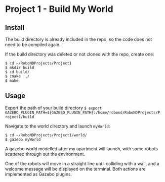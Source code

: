 # Project 1 - Build My World

## Install

The build directory is already included in the repo, so the code does not need to be compiled again.

If the build directory was deleted or not cloned with the repo, create one:
```
$ cd ~/RoboNDProjects/Project1
$ mkdir build
$ cd build/
$ cmake ../
$ make
```

## Usage

Export the path of your build directory
`$ export GAZEBO_PLUGIN_PATH=${GAZEBO_PLUGIN_PATH}:/home/robond/RoboNDProjects/Project1/build`

Navigate to the world directory and launch `myWorld`:
```
$ cd ~/RoboNDProjects/Project1/world/
$ gazebo myWorld
```
A gazebo world modelled after my apartment will launch, with some robots scattered through out the environment.

One of the robots will move in a straight line until colliding with a wall, and a welcome message will be displayed on the terminal. Both actions are implemented as Gazebo plugins.
